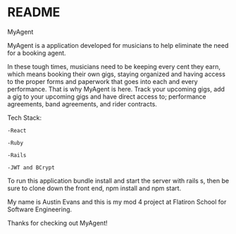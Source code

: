 # README

MyAgent

MyAgent is a application developed for musicians to help eliminate the need for a booking agent. 


In these tough times, musicians need to be keeping every cent they earn, which means booking their own gigs, staying organized and having access to the proper forms and paperwork that goes into each and every performance. That is why MyAgent is here. Track your upcoming gigs, add a gig to your upcoming gigs and have direct access to; performance agreements, band agreements, and rider contracts.

Tech Stack:

    -React

    -Ruby

    -Rails

    -JWT and BCrypt


To run this application bundle install and start the server with rails s, then be sure to clone down the front end, npm install and npm start.


My name is Austin Evans and this is my mod 4 project at Flatiron School for Software Engineering.

Thanks for checking out MyAgent!